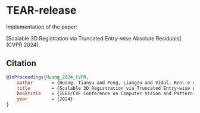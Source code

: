 # TEAR-release

Implementation of the paper:

[Scalable 3D Registration via Truncated Entry-wise Absolute Residuals](CVPR 2024).

## Citation

```bibtex
@InProceedings{Huang_2024_CVPR,
    author       = {Huang, Tianyu and Peng, Liangzu and Vidal, Ren\'e and Liu, Yun-Hui},
    title        = {Scalable 3D Registration via Truncated Entry-wise Absolute Residuals},
    booktitle    = {IEEE/CVF Conference on Computer Vision and Pattern Recognition (CVPR)},
    year         = {2024}
}
```
